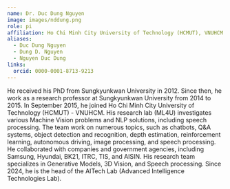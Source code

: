```yaml
---
name: Dr. Duc Dung Nguyen
image: images/nddung.png
role: pi
affiliation: Ho Chi Minh City University of Technology (HCMUT), VNUHCM
aliases:
  - Duc Dung Nguyen
  - Dung D. Nguyen
  - Nguyen Duc Dung
links:
  orcid: 0000-0001-8713-9213
---
```

He received his PhD from Sungkyunkwan University in 2012. Since then, he work 
as a research professor at Sungkyunkwan University from 2014 to 2015. 
In September 2015, he joined Ho Chi Minh City University of Technology (HCMUT) - 
VNUHCM. 
His research lab (ML4U) investigates various Machine Vision problems and NLP solutions, 
including speech processing. The team work on numerous topics, such as chatbots, 
Q&A systems, object detection and recognition, depth estimation, 
reinforcement learning, autonomous driving, image processing, 
and speech processing. He collaborated with companies and government agencies, 
including Samsung, Hyundai, BK21, ITRC, TIS, and AISIN. His research team specializes in 
Generative Models, 3D Vision, and Speech processing. 
Since 2024, he is the head of the AITech Lab (Advanced Intelligence Technologies Lab).